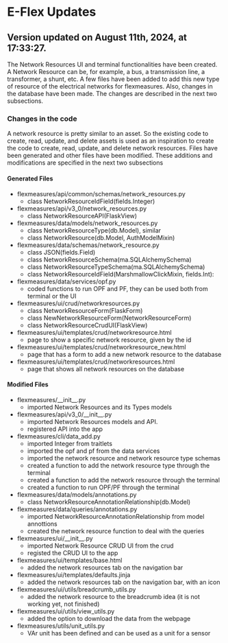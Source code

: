# E-Flex Updates

## Version updated on August 11th, 2024, at 17:33:27.

The Network Resources UI and terminal functionalities have been created. A Network Resource can be, for example, a bus, a transmission line, a transformer, a shunt, etc. A few files have been added to add this new type of resource of the electrical networks for flexmeasures. Also, changes in the database have been made. The changes are described in the next two subsections.

### Changes in the code

A network resource is pretty similar to an asset. So the existing code to create, read, update, and delete assets is used as an inspiration to create the code to create, read, update, and delete network resources. Files have been generated and other files have been modified. These additions and modifications are specified in the next two subsections

#### Generated Files


- flexmeasures/api/common/schemas/network_resources.py
    - class NetworkResourceIdField(fields.Integer)
- flexmeasures/api/v3_0/network_resources.py
    - class NetworkResourceAPI(FlaskView)
- flexmeasures/data/models/network_resources.py
    - class NetworkResourceType(db.Model), similar 
    - class NetworkResource(db.Model, AuthModelMixin)
- flexmeasures/data/schemas/network_resource.py
    - class JSON(fields.Field)
    - class NetworkResourceSchema(ma.SQLAlchemySchema)
    - class NetworkResourceTypeSchema(ma.SQLAlchemySchema)
    - class NetworkResourceIdField(MarshmallowClickMixin, fields.Int):
- flexmeasures/data/services/opf.py
    - coded functions to run OPF and PF, they can be used both from terminal or the UI
- flexmeasures/ui/crud/networkresources.py
    - class NetworkResourceForm(FlaskForm)
    - class NewNetworkResourceForm(NetworkResourceForm)
    - class NetworkResourceCrudUI(FlaskView)
- flexmeasures/ui/templates/crud/networkresource.html
    - page to show a specific network resource, given by the id
- flexmeasures/ui/templates/crud/networkresource_new.html
    - page that has a form to add a new network resource to the database 
- flexmeasures/ui/templates/crud/networkresources.html
    - page that shows all network resources on the database



#### Modified Files


- flexmeasures/\_\_init\_\_.py
    - imported Network Resources and its Types models
- flexmeasures/api/v3\_0/\_\_init\_\_.py
    - imported Network Resources models and API.
    - registered API into the app
- flexmeasures/cli/data_add.py
    - imported Integer from traitlets
    - imported the opf and pf from the data services
    - imported the network resource and network resource type schemas
    - created a function to add the network resource type through the terminal
    - created a function to add the network resource through the terminal
    - created a function to run OPF/PF through the terminal
- flexmeasures/data/models/annotations.py
    - class NetworkResourceAnnotationRelationship(db.Model)
- flexmeasures/data/queries/annotations.py
    - imported NetworkResourceAnnotationRelationship from model annottions
    - created the network resource function to deal with the queries
- flexmeasures/ui/\_\_init\_\_.py
    - imported Network Resource CRUD UI from the crud
    - registed the CRUD UI to the app
- flexmeasures/ui/templates/base.html
    - added the network resources tab on the navigation bar
- flexmeasures/ui/templates/defaults.jinja
    - added the network resources tab on the navigation bar, with an icon
- flexmeasures/ui/utils/breadcrumb_utils.py
    - added the network resource to the breadcrumb idea (it is not working yet, not finished)
- flexmeasures/ui/utils/view_utils.py
    - added the option to download the data from the webpage
- flexmeasures/utils/unit_utils.py
    - VAr unit has been defined and can be used as a unit for a sensor 






















